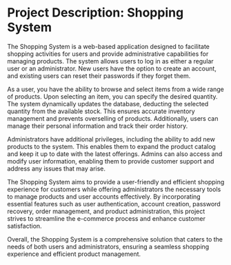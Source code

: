 # Project Description: Shopping System

The Shopping System is a web-based application designed to facilitate shopping activities for users and provide administrative capabilities for managing products. The system allows users to log in as either a regular user or an administrator. New users have the option to create an account, and existing users can reset their passwords if they forget them.

As a user, you have the ability to browse and select items from a wide range of products. Upon selecting an item, you can specify the desired quantity. The system dynamically updates the database, deducting the selected quantity from the available stock. This ensures accurate inventory management and prevents overselling of products. Additionally, users can manage their personal information and track their order history.

Administrators have additional privileges, including the ability to add new products to the system. This enables them to expand the product catalog and keep it up to date with the latest offerings. Admins can also access and modify user information, enabling them to provide customer support and address any issues that may arise.

The Shopping System aims to provide a user-friendly and efficient shopping experience for customers while offering administrators the necessary tools to manage products and user accounts effectively. By incorporating essential features such as user authentication, account creation, password recovery, order management, and product administration, this project strives to streamline the e-commerce process and enhance customer satisfaction.

Overall, the Shopping System is a comprehensive solution that caters to the needs of both users and administrators, ensuring a seamless shopping experience and efficient product management.
